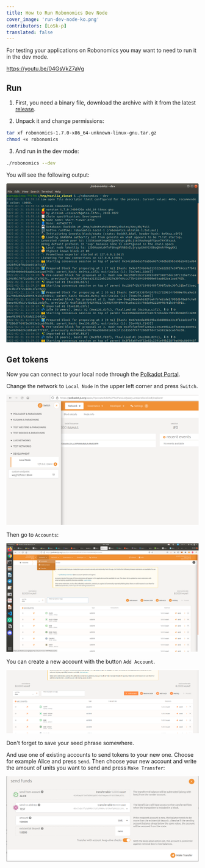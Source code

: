 ```yaml
---
title: How to Run Robonomics Dev Node
cover_image: 'run-dev-node-ko.png' 
contributors: [LoSk-p]
translated: false
---
```


For testing your applications on Robonomics you may want to need to run it in the dev mode.

https://youtu.be/04GsVkZ7aVg

## Run

1. First, you need a binary file, download the archive with it from the latest [release](https://github.com/airalab/robonomics/releases).

2. Unpack it and change permissions:

```bash
tar xf robonomics-1.7.0-x86_64-unknown-linux-gnu.tar.gz
chmod +x robonomics
```

3. And run in the dev mode:

```bash
./robonomics --dev
```
You will see the following output:

![robonomics](../images/dev-node/robonomics.png)

## Get tokens

Now you can connect to your local node through the [Polkadot Portal](https://polkadot.js.org/apps/#/explorer).

Change the network to `Local Node` in the upper left corner and press `Switch`.

![local_node](../images/dev-node/portal.png)

Then go to `Accounts`:

![accs](../images/dev-node/accs.png)

You can create a new account with the button `Add Account`.

![add_acc](../images/dev-node/add_acc.png)

Don't forget to save your seed phrase somewhere.

And use one of existing accounts to send tokens to your new one. Choose for example Alice and press `Send`. Then choose your new account and write the amount of units you want to send and press `Make Transfer`:

![send](../images/dev-node/send.png)